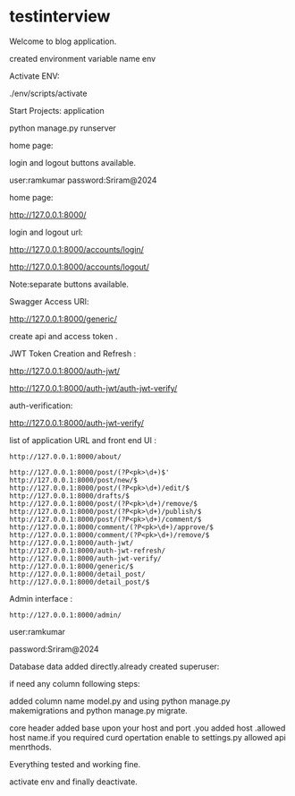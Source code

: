 # testinterview
Welcome to blog application.

created environment variable name env

Activate ENV:

./env/scripts/activate

Start Projects: application 

python manage.py runserver 

home page:

login and logout buttons available.

user:ramkumar
password:Sriram@2024


home page:

http://127.0.0.1:8000/

login and logout url:

http://127.0.0.1:8000/accounts/login/

http://127.0.0.1:8000/accounts/logout/

Note:separate buttons available.

Swagger Access URl:

http://127.0.0.1:8000/generic/

create api and access token .

JWT Token Creation and Refresh :


http://127.0.0.1:8000/auth-jwt/

http://127.0.0.1:8000/auth-jwt/auth-jwt-verify/

auth-verification:

http://127.0.0.1:8000/auth-jwt-verify/


list of application URL and front end UI :


    http://127.0.0.1:8000/about/

    http://127.0.0.1:8000/post/(?P<pk>\d+)$'
    http://127.0.0.1:8000/post/new/$
    http://127.0.0.1:8000/post/(?P<pk>\d+)/edit/$
    http://127.0.0.1:8000/drafts/$
    http://127.0.0.1:8000/post/(?P<pk>\d+)/remove/$
    http://127.0.0.1:8000/post/(?P<pk>\d+)/publish/$
    http://127.0.0.1:8000/post/(?P<pk>\d+)/comment/$
    http://127.0.0.1:8000/comment/(?P<pk>\d+)/approve/$
    http://127.0.0.1:8000/comment/(?P<pk>\d+)/remove/$
    http://127.0.0.1:8000/auth-jwt/
    http://127.0.0.1:8000/auth-jwt-refresh/
    http://127.0.0.1:8000/auth-jwt-verify/
    http://127.0.0.1:8000/generic/$
    http://127.0.0.1:8000/detail_post/
    http://127.0.0.1:8000/detail_post/$


Admin interface :

    http://127.0.0.1:8000/admin/



user:ramkumar 

password:Sriram@2024

Database data added directly.already created superuser:


if need any column following steps:

added column name model.py and using python manage.py makemigrations and python manage.py migrate.


core header added base upon your host and port .you added host .allowed host name.if you required curd opertation enable to settings.py allowed api menrthods.


Everything tested and working fine.


activate env and finally deactivate.
